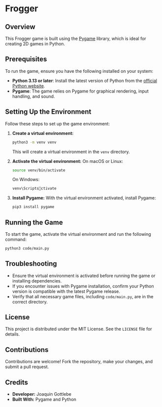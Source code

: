 
# Frogger

## Overview
This Frogger game is built using the [Pygame](https://www.pygame.org/) library, which is ideal for creating 2D games in Python.

## Prerequisites
To run the game, ensure you have the following installed on your system:

- **Python 3.13 or later**: Install the latest version of Python from the [official Python website](https://www.python.org/).
- **Pygame**: The game relies on Pygame for graphical rendering, input handling, and sound.

## Setting Up the Environment
Follow these steps to set up the game environment:

1. **Create a virtual environment:**
   ```bash
   python3 -m venv venv
   ```
   This will create a virtual environment in the `venv` directory.

2. **Activate the virtual environment:**
   On macOS or Linux:
   ```bash
   source venv/bin/activate
   ```
   On Windows:
   ```cmd
   venv\Scriptsctivate
   ```

3. **Install Pygame:**
   With the virtual environment activated, install Pygame:
   ```bash
   pip3 install pygame
   ```

## Running the Game
To start the game, activate the virtual environment and run the following command:

```bash
python3 code/main.py
```

## Troubleshooting
- Ensure the virtual environment is activated before running the game or installing dependencies.
- If you encounter issues with Pygame installation, confirm your Python version is compatible with the latest Pygame release.
- Verify that all necessary game files, including `code/main.py`, are in the correct directory.

## License
This project is distributed under the MIT License. See the `LICENSE` file for details.

## Contributions
Contributions are welcome! Fork the repository, make your changes, and submit a pull request.

## Credits
- **Developer:** Joaquin Gottlebe
- **Built With:** Pygame and Python
